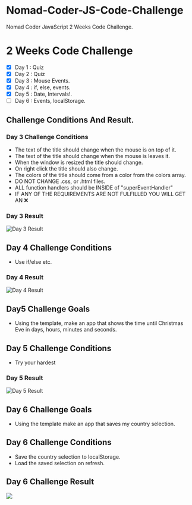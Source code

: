 # Nomad-Coder-JS-Code-Challenge

Nomad Coder JavaScript 2 Weeks Code Challenge.

# 2 Weeks Code Challenge

- [x] Day 1 : Quiz
- [x] Day 2 : Quiz
- [x] Day 3 : Mouse Events.
- [x] Day 4 : if, else, events.
- [x] Day 5 : Date, Intervals!.
- [ ] Day 6 : Events, localStorage.

## Challenge Conditions And Result.

### Day 3 Challenge Conditions

- The text of the title should change when the mouse is on top of it.
- The text of the title should change when the mouse is leaves it.
- When the window is resized the title should change.
- On right click the title should also change.
- The colors of the title should come from a color from the colors array.
- DO NOT CHANGE .css, or .html files.
- ALL function handlers should be INSIDE of "superEventHandler"
- IF ANY OF THE REQUIREMENTS ARE NOT FULFILLED YOU WILL GET AN ❌

### Day 3 Result

![Day 3 Result](https://nomad-coders-assets.s3.amazonaws.com/media/public/django-summernote/2019-11-28/de55f0b0-ba12-401f-9c71-f06638d2fc7e.gif)

## Day 4 Challenge Conditions

- Use if/else etc.

### Day 4 Result

![Day 4 Result](https://i.imgur.com/Sb8B8Zv.gif)

## Day5 Challenge Goals

- Using the template, make an app that shows the time until Christmas Eve in days, hours, minutes and seconds.

## Day 5 Challenge Conditions

- Try your hardest

### Day 5 Result

![Day 5 Result](https://nomad-coders-assets.s3.amazonaws.com/media/public/django-summernote/2019-11-28/1f99bb41-4215-4518-bca5-bb53b92923ee.gif)

## Day 6 Challenge Goals

- Using the template make an app that saves my country selection.

## Day 6 Challenge Conditions

- Save the country selection to localStorage.
- Load the saved selection on refresh.

## Day 6 Challenge Result

<img src="https://i.imgur.com/MutIt3F.gif">
